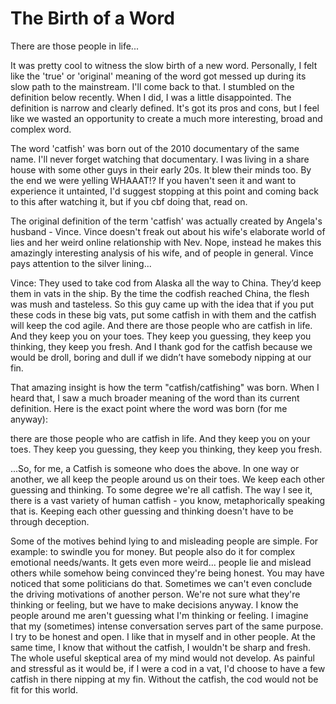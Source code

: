 # The Birth of a Word

There are those people in life...

It was pretty cool to witness the slow birth of a new word. Personally, I felt like the 'true' or 'original' meaning of the word got messed up during its slow path to the mainstream. I'll come back to that. I stumbled on the definition below recently. When I did, I was a little disappointed. The definition is narrow and clearly defined. It's got its pros and cons, but I feel like we wasted an opportunity to create a much more interesting, broad and complex word.

The word 'catfish' was born out of the 2010 documentary of the same name. I'll never forget watching that documentary. I was living in a share house with some other guys in their early 20s. It blew their minds too. By the end we were yelling WHAAAT!? If you haven't seen it and want to experience it untainted, I'd suggest stopping at this point and coming back to this after watching it, but if you cbf doing that, read on.

The original definition of the term 'catfish' was actually created by Angela's husband - Vince. Vince doesn't freak out about his wife's elaborate world of lies and her weird online relationship with Nev. Nope, instead he makes this amazingly interesting analysis of his wife, and of people in general. Vince pays attention to the silver lining...

Vince:
They used to take cod from Alaska all the way to China. They’d keep them in vats in the ship. By the time the codfish reached China, the flesh was mush and tasteless. So this guy came up with the idea that if you put these cods in these big vats, put some catfish in with them and the catfish will keep the cod agile. And there are those people who are catfish in life. And they keep you on your toes. They keep you guessing, they keep you thinking, they keep you fresh. And I thank god for the catfish because we would be droll, boring and dull if we didn’t have somebody nipping at our fin.

That amazing insight is how the term "catfish/catfishing" was born. When I heard that, I saw a much broader meaning of the word than its current definition. Here is the exact point where the word was born (for me anyway):

there are those people who are catfish in life. And they keep you on your toes. They keep you guessing, they keep you thinking, they keep you fresh. 

...So, for me, a Catfish is someone who does the above. In one way or another, we all keep the people around us on their toes. We keep each other guessing and thinking. To some degree we're all catfish. The way I see it, there is a vast variety of human catfish - you know, metaphorically speaking that is. Keeping each other guessing and thinking doesn't have to be through deception.

Some of the motives behind lying to and misleading people are simple. For example: to swindle you for money. But people also do it for complex emotional needs/wants. It gets even more weird... people lie and mislead others while somehow being convinced they're being honest. You may have noticed that some politicians do that. Sometimes we can't even conclude the driving motivations of another person. We're not sure what they're thinking or feeling, but we have to make decisions anyway. I know the people around me aren't guessing what I'm thinking or feeling. I imagine that my (sometimes) intense conversation serves part of the same purpose.  I try to be honest and open. I like that in myself and in other people. At the same time, I know that without the catfish, I wouldn't be sharp and fresh. The whole useful skeptical area of my mind would not develop. As painful and stressful as it would be, if I were a cod in a vat, I'd choose to have a few catfish in there nipping at my fin. Without the catfish, the cod would not be fit for this world.